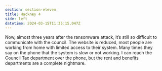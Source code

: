 ```yaml
---
section: section-eleven
title: Hackney 4
side: left
datetime: 2024-03-15T11:35:15.047Z
---
```

Now, almost three years after the ransomware attack, it’s still so difficult to communicate with the council. The website is reduced, most people are working from home with limited access to their system. Many times they say on the phone that the system is slow or not working. I can reach the Council Tax department over the phone, but the rent and benefits departments are a complete nightmare.

